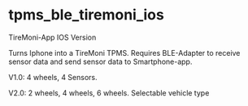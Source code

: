 # tpms_ble_tiremoni_ios
TireMoni-App IOS Version

Turns Iphone into a TireMoni TPMS.
Requires BLE-Adapter to receive sensor data and send sensor data to Smartphone-app.

V1.0: 4 wheels, 4 Sensors.

V2.0: 2 wheels, 4 wheels, 6 wheels. Selectable vehicle type
